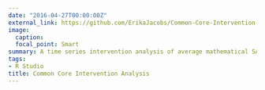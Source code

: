 ```yaml
---
date: "2016-04-27T00:00:00Z"
external_link: https://github.com/ErikaJacobs/Common-Core-Intervention-Analysis
image:
  caption: 
  focal_point: Smart
summary: A time series intervention analysis of average mathematical SAT score before and after the implementation of Common Core curriculum.
tags:
- R Studio
title: Common Core Intervention Analysis
---
```

